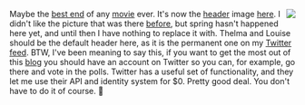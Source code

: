 <img src="http://scripting.com/images/2020/04/18/thelmaLouiseLogo.png" border="0" align="right">Maybe the <a href="https://www.youtube.com/watch?v=66CP-pq7Cx0">best end</a> of any <a href="https://en.wikipedia.org/wiki/Thelma_%26_Louise">movie</a> ever. It's now the <a href="http://scripting.com/images/2020/04/18/thelmaLouiseEnd.png">header</a> image <a href="http://scripting.com/2020/04/18.html">here</a>. I didn't like the picture that was there <a href="http://scripting.com/images/2020/03/26/lake.png">before</a>, but spring hasn't happened here yet, and until then I have nothing to replace it with. Thelma and Louise should be the default header here, as it is the permanent one on my <a href="https://twitter.com/davewiner">Twitter feed</a>. BTW, I've been meaning to say this, if you want to get the most out of this <a href="http://scripting.com/">blog</a> you should have an account on Twitter so you can, for example, go there and vote in the polls. Twitter has a useful set of functionality, and they let me use their API and identity system for $0. Pretty good deal. You don't have to do it of course. :rocket: 
